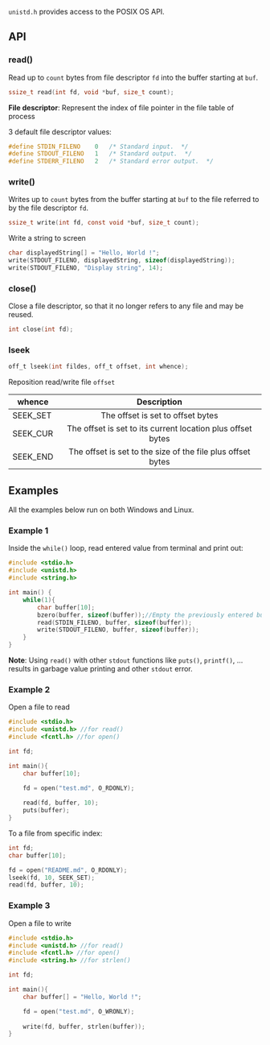 ``unistd.h`` provides access to the POSIX OS API.

## API

### read()

Read up to ``count`` bytes from file descriptor ``fd`` into the buffer starting at ``buf``.

```c
ssize_t read(int fd, void *buf, size_t count);
```

**File descriptor**: Represent the index of file pointer in the file table of process

3 default file descriptor values:

```c
#define	STDIN_FILENO	0	/* Standard input.  */
#define	STDOUT_FILENO	1	/* Standard output.  */
#define	STDERR_FILENO	2	/* Standard error output.  */
```

### write()

Writes up to ``count`` bytes from the buffer starting at ``buf`` to the file referred to by the file descriptor ``fd``.

```c
ssize_t write(int fd, const void *buf, size_t count);
```

Write a string to screen

```c
char displayedString[] = "Hello, World !";
write(STDOUT_FILENO, displayedString, sizeof(displayedString));
write(STDOUT_FILENO, "Display string", 14);
```

### close()

Close a file descriptor, so that it no longer refers to any file and may be reused. 

```c
int close(int fd);
```

### lseek

```c
off_t lseek(int fildes, off_t offset, int whence);
```

Reposition read/write file ``offset``

| whence | Description|
| ------- |:------:|
|SEEK_SET | The offset is set to offset bytes|
|SEEK_CUR|The offset is set to its current location plus offset bytes|
|SEEK_END|The offset is set to the size of the file plus offset bytes|

## Examples

All the examples below run on both Windows and Linux.

### Example 1

Inside the ``while()`` loop, read entered value from terminal and print out:

```c
#include <stdio.h>
#include <unistd.h>
#include <string.h>

int main() {
	while(1){
		char buffer[10];
        bzero(buffer, sizeof(buffer));//Empty the previously entered buffer
		read(STDIN_FILENO, buffer, sizeof(buffer));
		write(STDOUT_FILENO, buffer, sizeof(buffer));
	}
}
```

**Note**: Using ``read()`` with other ``stdout`` functions like ``puts()``, ``printf()``, ... results in garbage value printing and other ``stdout`` error.

### Example 2

Open a file to read

```c
#include <stdio.h>
#include <unistd.h> //for read()
#include <fcntl.h> //for open()

int fd;

int main(){
    char buffer[10];

    fd = open("test.md", O_RDONLY);
    
    read(fd, buffer, 10);
    puts(buffer);
}
```

To a file from specific index:

```c
int fd;
char buffer[10];

fd = open("README.md", O_RDONLY);
lseek(fd, 10, SEEK_SET);
read(fd, buffer, 10);
```

### Example 3

Open a file to write

```c
#include <stdio.h>
#include <unistd.h> //for read()
#include <fcntl.h> //for open()
#include <string.h> //for strlen()

int fd;

int main(){
    char buffer[] = "Hello, World !";

    fd = open("test.md", O_WRONLY);
    
    write(fd, buffer, strlen(buffer));
}
```